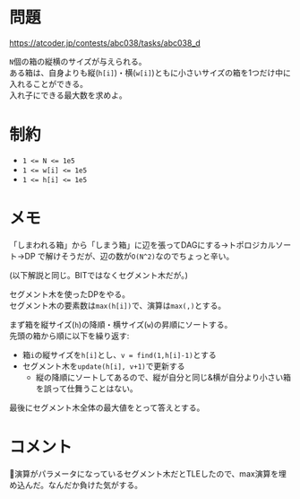 # 問題

https://atcoder.jp/contests/abc038/tasks/abc038_d

`N`個の箱の縦横のサイズが与えられる。\
ある箱は、自身よりも縦(`h[i]`)・横(`w[i]`)ともに小さいサイズの箱を1つだけ中に入れることができる。\
入れ子にできる最大数を求めよ。

# 制約
- `1 <= N <= 1e5`
- `1 <= w[i] <= 1e5`
- `1 <= h[i] <= 1e5`

# メモ

「しまわれる箱」から「しまう箱」に辺を張ってDAGにする→トポロジカルソート→DP で解けそうだが、辺の数が`O(N^2)`なのでちょっと辛い。

(以下解説と同じ。BITではなくセグメント木だが。)

セグメント木を使ったDPをやる。\
セグメント木の要素数は`max(h[i])`で、演算は`max(,)`とする。

まず箱を縦サイズ(`h`)の降順・横サイズ(`w`)の昇順にソートする。\
先頭の箱から順に以下を繰り返す:

- 箱`i`の縦サイズを`h[i]`とし、`v = find(1,h[i]-1)`とする
- セグメント木を`update(h[i], v+1)`で更新する
  - 縦の降順にソートしてあるので、縦が自分と同じ&横が自分より小さい箱を誤って仕舞うことはない。

最後にセグメント木全体の最大値をとって答えとする。

# コメント

演算がパラメータになっているセグメント木だとTLEしたので、max演算を埋め込んだ。なんだか負けた気がする。
